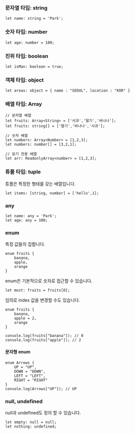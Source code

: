 
### 문자열 타입: string

```
let name: string = 'Park';
```

### 숫자 타입: number

```
let age: number = 100;
```

### 진위 타입: boolean

```
let isMan: boolean = true;
```

### 객체 타입: object

```
let areas: object = { name : "SEOUL", location : "KOR" }
```

### 배열 타입: Array

```
// 문자열 배열
let fruits: Array<String> = ['사과','딸기','바나나'];
let fruits: string[] = ['딸기','바나나','사과'];

// 숫자 배열
let numbers: Array<Number> = [1,2,3];
let numbers: number[] = [3,2,1];

// 읽기 전용 배열
let arr: ReadonlyArray<number> = [1,2,3];
```

### 튜플 타입: tuple

튜플은 특정한 형태를 갖는 배열입니다.

```
let items: [string, number] = ['hello',1];
```

### any

```
let name: any = 'Park';
let age: any = 100;
```


### enum

특정 값들의 집합니다.

```
enum fruits {
	banana,
	apple,
	orange
}

```

enum은 기본적으로 숫자로 접근할 수 있습니다.

```
let most: fruits = fruits[0];
```

임의로 index 값을 변경할 수도 있습니다.

```
enum fruits {
	banana,
	apple = 2,
	orange
}

console.log(fruits["banana"]); // 0
console.log(fruits["apple"]); // 2
```



#### 문자형 enum

```
enum Arrows {
	UP = "UP",
	DOWN = "DOWN",
	LEFT = "LEFT",
	RIGHT = "RIGHT"
}
console.log(Arrows["UP"]); // UP
```

### null, undefined

null과 undefined도 정의 할 수 있습니다.

```
let empty: null = null;
let nothing: undefined;
```